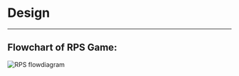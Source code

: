 # Design
___
## Flowchart of RPS Game:
![RPS flowdiagram](https://user-images.githubusercontent.com/94137581/142773935-c093c065-4401-4ff9-8f91-c4dd49b900d0.png)
